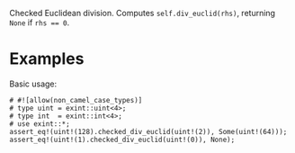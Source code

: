 Checked Euclidean division. Computes `self.div_euclid(rhs)`,
returning `None` if `rhs == 0`.

# Examples

Basic usage:

```
# #![allow(non_camel_case_types)]
# type uint = exint::uint<4>;
# type int  = exint::int<4>;
# use exint::*;
assert_eq!(uint!(128).checked_div_euclid(uint!(2)), Some(uint!(64)));
assert_eq!(uint!(1).checked_div_euclid(uint!(0)), None);
```

